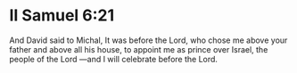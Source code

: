 # II Samuel 6:21

And David said to Michal, It was before the Lord, who chose me above your father and above all his house, to appoint me as prince over Israel, the people of the Lord —and I will celebrate before the Lord.
